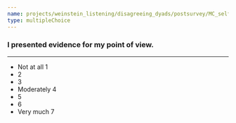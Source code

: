 ```yaml
---
name: projects/weinstein_listening/disagreeing_dyads/postsurvey/MC_self_6.md
type: multipleChoice
---
```


### I presented evidence for my point of view.

---

- Not at all 1
- 2
- 3
- Moderately 4
- 5
- 6
- Very much 7
